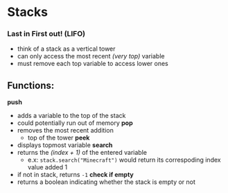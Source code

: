 # Stacks
### Last in First out! (LIFO)
- think of a stack as a vertical tower
- can only access the most recent *(very top)* variable
- must remove each top variable to access lower ones

## Functions:
**push**
- adds a variable to the top of the stack
- could potentially run out of memory
**pop**
- removes the most recent addition
    - top of the tower
**peek**
- displays topmost variable
**search**
- returns the *(index + 1)* of the entered variable
    - e.x: `stack.search("Minecraft")` would return its correspoding index value added 1
- if not in stack, returns `-1`
**check if empty**
- returns a boolean indicating whether the stack is empty or not